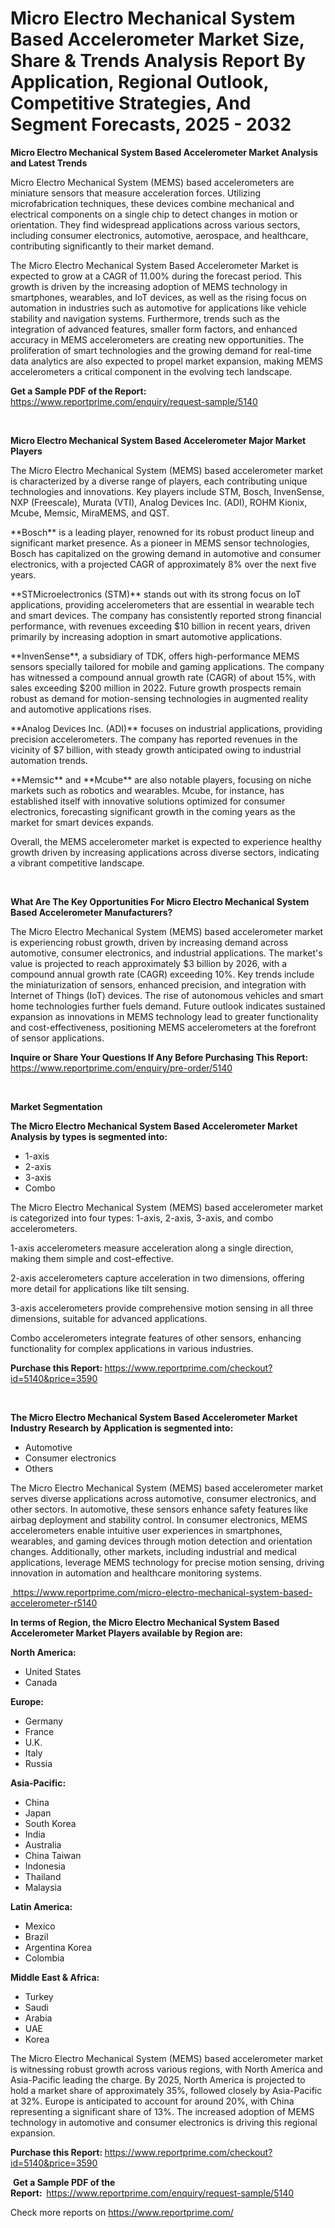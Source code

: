 <p><h1>Micro Electro Mechanical System Based Accelerometer Market Size, Share & Trends Analysis Report By Application, Regional Outlook, Competitive Strategies, And Segment Forecasts, 2025 - 2032</h1></p><p><strong>Micro Electro Mechanical System Based Accelerometer Market Analysis and Latest Trends</strong></p>
<p><p>Micro Electro Mechanical System (MEMS) based accelerometers are miniature sensors that measure acceleration forces. Utilizing microfabrication techniques, these devices combine mechanical and electrical components on a single chip to detect changes in motion or orientation. They find widespread applications across various sectors, including consumer electronics, automotive, aerospace, and healthcare, contributing significantly to their market demand.</p><p>The Micro Electro Mechanical System Based Accelerometer Market is expected to grow at a CAGR of 11.00% during the forecast period. This growth is driven by the increasing adoption of MEMS technology in smartphones, wearables, and IoT devices, as well as the rising focus on automation in industries such as automotive for applications like vehicle stability and navigation systems. Furthermore, trends such as the integration of advanced features, smaller form factors, and enhanced accuracy in MEMS accelerometers are creating new opportunities. The proliferation of smart technologies and the growing demand for real-time data analytics are also expected to propel market expansion, making MEMS accelerometers a critical component in the evolving tech landscape.</p></p>
<p><strong>Get a Sample PDF of the Report:&nbsp;</strong> <a href="https://www.reportprime.com/enquiry/request-sample/5140?utm_campaign=3292&utm_medium=2&utm_source=Github&utm_content=ia&utm_term=19032025&utm_id=micro-electro-mechanical-system-based-accelerometer">https://www.reportprime.com/enquiry/request-sample/5140</a></p>
<p>&nbsp;</p>
<p><strong>Micro Electro Mechanical System Based Accelerometer Major Market Players</strong></p>
<p><p>The Micro Electro Mechanical System (MEMS) based accelerometer market is characterized by a diverse range of players, each contributing unique technologies and innovations. Key players include STM, Bosch, InvenSense, NXP (Freescale), Murata (VTI), Analog Devices Inc. (ADI), ROHM Kionix, Mcube, Memsic, MiraMEMS, and QST.</p><p>**Bosch** is a leading player, renowned for its robust product lineup and significant market presence. As a pioneer in MEMS sensor technologies, Bosch has capitalized on the growing demand in automotive and consumer electronics, with a projected CAGR of approximately 8% over the next five years. </p><p>**STMicroelectronics (STM)** stands out with its strong focus on IoT applications, providing accelerometers that are essential in wearable tech and smart devices. The company has consistently reported strong financial performance, with revenues exceeding $10 billion in recent years, driven primarily by increasing adoption in smart automotive applications.</p><p>**InvenSense**, a subsidiary of TDK, offers high-performance MEMS sensors specially tailored for mobile and gaming applications. The company has witnessed a compound annual growth rate (CAGR) of about 15%, with sales exceeding $200 million in 2022. Future growth prospects remain robust as demand for motion-sensing technologies in augmented reality and automotive applications rises.</p><p>**Analog Devices Inc. (ADI)** focuses on industrial applications, providing precision accelerometers. The company has reported revenues in the vicinity of $7 billion, with steady growth anticipated owing to industrial automation trends.</p><p>**Memsic** and **Mcube** are also notable players, focusing on niche markets such as robotics and wearables. Mcube, for instance, has established itself with innovative solutions optimized for consumer electronics, forecasting significant growth in the coming years as the market for smart devices expands.</p><p>Overall, the MEMS accelerometer market is expected to experience healthy growth driven by increasing applications across diverse sectors, indicating a vibrant competitive landscape.</p></p>
<p>&nbsp;</p>
<p><strong>What Are The Key Opportunities For Micro Electro Mechanical System Based Accelerometer Manufacturers?</strong></p>
<p><p>The Micro Electro Mechanical System (MEMS) based accelerometer market is experiencing robust growth, driven by increasing demand across automotive, consumer electronics, and industrial applications. The market's value is projected to reach approximately $3 billion by 2026, with a compound annual growth rate (CAGR) exceeding 10%. Key trends include the miniaturization of sensors, enhanced precision, and integration with Internet of Things (IoT) devices. The rise of autonomous vehicles and smart home technologies further fuels demand. Future outlook indicates sustained expansion as innovations in MEMS technology lead to greater functionality and cost-effectiveness, positioning MEMS accelerometers at the forefront of sensor applications.</p></p>
<p><strong>Inquire or Share Your Questions If Any Before Purchasing This Report:</strong> <a href="https://www.reportprime.com/enquiry/pre-order/5140?utm_campaign=3292&utm_medium=2&utm_source=Github&utm_content=ia&utm_term=19032025&utm_id=micro-electro-mechanical-system-based-accelerometer">https://www.reportprime.com/enquiry/pre-order/5140</a></p>
<p>&nbsp;</p>
<p><strong>Market Segmentation</strong></p>
<p><strong>The Micro Electro Mechanical System Based Accelerometer Market Analysis by types is segmented into:</strong></p>
<p><ul><li>1-axis</li><li>2-axis</li><li>3-axis</li><li>Combo</li></ul></p>
<p><p>The Micro Electro Mechanical System (MEMS) based accelerometer market is categorized into four types: 1-axis, 2-axis, 3-axis, and combo accelerometers. </p><p>1-axis accelerometers measure acceleration along a single direction, making them simple and cost-effective. </p><p>2-axis accelerometers capture acceleration in two dimensions, offering more detail for applications like tilt sensing. </p><p>3-axis accelerometers provide comprehensive motion sensing in all three dimensions, suitable for advanced applications. </p><p>Combo accelerometers integrate features of other sensors, enhancing functionality for complex applications in various industries.</p></p>
<p><strong>Purchase this Report:&nbsp;</strong><a href="https://www.reportprime.com/checkout?id=5140&price=3590&utm_campaign=3292&utm_medium=2&utm_source=Github&utm_content=ia&utm_term=19032025&utm_id=micro-electro-mechanical-system-based-accelerometer">https://www.reportprime.com/checkout?id=5140&price=3590</a></p>
<p>&nbsp;</p>
<p><strong>The Micro Electro Mechanical System Based Accelerometer Market Industry Research by Application is segmented into:</strong></p>
<p><ul><li>Automotive</li><li>Consumer electronics</li><li>Others</li></ul></p>
<p><p>The Micro Electro Mechanical System (MEMS) based accelerometer market serves diverse applications across automotive, consumer electronics, and other sectors. In automotive, these sensors enhance safety features like airbag deployment and stability control. In consumer electronics, MEMS accelerometers enable intuitive user experiences in smartphones, wearables, and gaming devices through motion detection and orientation changes. Additionally, other markets, including industrial and medical applications, leverage MEMS technology for precise motion sensing, driving innovation in automation and healthcare monitoring systems.</p></p>
<p><a href="https://www.reportprime.com/micro-electro-mechanical-system-based-accelerometer-r5140?utm_campaign=3292&utm_medium=2&utm_source=Github&utm_content=ia&utm_term=19032025&utm_id=micro-electro-mechanical-system-based-accelerometer">&nbsp;https://www.reportprime.com/micro-electro-mechanical-system-based-accelerometer-r5140</a></p>
<p><strong>In terms of Region, the Micro Electro Mechanical System Based Accelerometer Market Players available by Region are:</strong></p>
<p>
    <p> <strong> North America: </strong>
        <ul>
            <li>United States</li>
            <li>Canada</li>
        </ul>
        </p> 
    <p> <strong> Europe: </strong>
        <ul>
            <li>Germany</li>
            <li>France</li>
            <li>U.K.</li>
            <li>Italy</li>
            <li>Russia</li>
        </ul>
        </p> 
    <p> <strong> Asia-Pacific: </strong>
        <ul>
            <li>China</li>
            <li>Japan</li>
            <li>South Korea</li>
            <li>India</li>
            <li>Australia</li>
            <li>China Taiwan</li>
            <li>Indonesia</li>
            <li>Thailand</li>
            <li>Malaysia</li>
        </ul>
        </p> 
    <p> <strong> Latin America: </strong>
        <ul>
            <li>Mexico</li>
            <li>Brazil</li>
            <li>Argentina Korea</li>
            <li>Colombia</li>
        </ul>
        </p> 
    <p> <strong> Middle East & Africa: </strong>
        <ul>
            <li>Turkey</li>
            <li>Saudi</li>
            <li>Arabia</li>
            <li>UAE</li>
            <li>Korea</li>
        </ul>
    </p>
    </p>
<p><p>The Micro Electro Mechanical System (MEMS) based accelerometer market is witnessing robust growth across various regions, with North America and Asia-Pacific leading the charge. By 2025, North America is projected to hold a market share of approximately 35%, followed closely by Asia-Pacific at 32%. Europe is anticipated to account for around 20%, with China representing a significant share of 13%. The increased adoption of MEMS technology in automotive and consumer electronics is driving this regional expansion.</p></p>
<p><strong>Purchase this Report: </strong><a href="https://www.reportprime.com/checkout?id=5140&price=3590&utm_campaign=3292&utm_medium=2&utm_source=Github&utm_content=ia&utm_term=19032025&utm_id=micro-electro-mechanical-system-based-accelerometer">https://www.reportprime.com/checkout?id=5140&price=3590</a></p>
<p>&nbsp;<strong>Get a Sample PDF of the Report:&nbsp;&nbsp;</strong><a href="https://www.reportprime.com/enquiry/request-sample/5140?utm_campaign=3292&utm_medium=2&utm_source=Github&utm_content=ia&utm_term=19032025&utm_id=micro-electro-mechanical-system-based-accelerometer">https://www.reportprime.com/enquiry/request-sample/5140</a></p>
<p><strong></strong></p>
<p>Check more reports on <a href="https://www.reportprime.com/?utm_campaign=3292&utm_medium=2&utm_source=Github&utm_content=ia&utm_term=19032025&utm_id=micro-electro-mechanical-system-based-accelerometer">https://www.reportprime.com/</a></p>